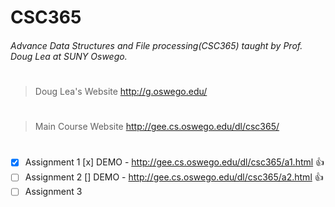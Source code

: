 # CSC365
###### Advance Data Structures and File processing(CSC365) taught by Prof. Doug Lea at SUNY Oswego.
# 
> Doug Lea's Website
http://g.oswego.edu/
#
> Main Course Website
http://gee.cs.oswego.edu/dl/csc365/
#

- [x] Assignment 1 [x] DEMO - http://gee.cs.oswego.edu/dl/csc365/a1.html :+1:
- [ ] Assignment 2 [] DEMO - http://gee.cs.oswego.edu/dl/csc365/a2.html :+1:
- [ ] Assignment 3
#